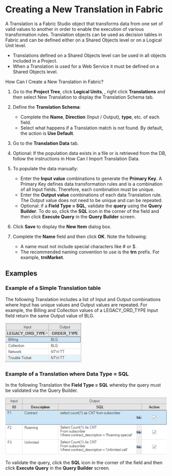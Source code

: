 # Creating a New Translation in Fabric

A Translation is a Fabric Studio object that transforms data from one set of valid values to another in order to enable the execution of various transformation rules. Translation objects can be used as decision tables in Fabric and can be defined either on a Shared Objects level or on a Logical Unit level. 
* Translations defined on a Shared Objects level can be used in all objects included in a Project. 
* When a Translation is used for a Web Service it must be defined on a Shared Objects level.

How Can I Create a New Translation in Fabric?

1.	Go to the **Project Tree**, click **Logical Units**, **<LU Name>**, right click **Translations** and then select New Translation to display the Translation Schema tab.
  
2.	Define the **Translation Schema**: 
       * Complete the **Name**, **Direction** (Input / Output), **type**, etc. of each field.
       * Select what happens if a Translation match is not found. By default, the action is **Use Default**.
 
3.	Go to the **Translation Data** tab.

4.	Optional: If the population data exists in a file or is retrieved from the DB, follow the instructions in How Can I Import Translation Data.

5.	To populate the data manually: 
       * Enter the **Input value** combinations to generate the **Primary Key**. A Primary Key defines data transformation rules and is a combination of all Input fields. Therefore, each combination must be unique. 
       * Enter the **Output value** combinations of each data Translation rule. The Output value does not need to be unique and can be repeated. 
       * Optional: if a **Field Type = SQL**, validate the **query** using the **Query Builder**. To do so, click the **SQL** icon in the corner of the field and then click **Execute Query** in the **Query Builder** screen.
       
6.	Click **Save** to display the **New Item** dialog box.  

7.	Complete the **Name** field and then click **OK**. Note the following:
       * A name must not include special characters like # or $.
       * The recommended naming convention to use is the **trn** prefix. For example, **trnMarket**.

## Examples

### Example of a Simple Translation table

The following Translation includes a list of Input and Output combinations where Input has unique values and Output values are repeated.  For example, the Billing and Collection values of a LEGACY_ORD_TYPE Input field return the same Output value of BLG.

![image](/articles/09_translations/images/09_02_01%20Simple%20Translation%20table.png)

### Example of a Translation where Data Type = SQL

In the following Translation the **Field Type = SQL** whereby the query must be validated via the Query Builder.

![image](/articles/09_translations/images/09_02_02%20Data%20Type%20%3D%20SQL.png)

To validate the query, click the **SQL** icon in the corner of the field and then click **Execute Query** in the **Query Builder** screen.


